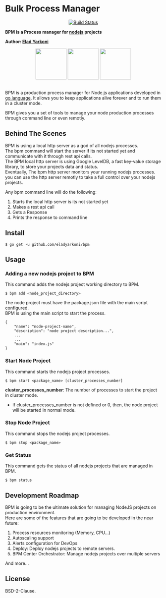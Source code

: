 # Bulk Process Manager

<div align="center">
    <a href="https://travis-ci.org/Unitech/pm2">
        <img src="https://travis-ci.org/eladyarkoni/bpm.svg?branch=master" alt="Build Status"/>
    </a>
</div>

**BPM is a Process manager for [nodejs](http://nodejs.org) projects**

**Author: [Elad Yarkoni](http://eladyarkoni.com)**

<div style="text-align: center;">
    <img src="https://nodejs.org/static/images/logos/nodejs-new-pantone-black.png" height="100">
    <img src="https://gquintana.github.io//images/logos/golang.png" height="100">
    <img src="https://roma-kvs.org/images/benchmark/leveldb-logo.png" height="100">
</div>
<br/>

BPM is a production process manager for Node.js applications developed in [go language](http://golang.org).
It allows you to keep applications alive forever and to run them in a cluster mode.

BPM gives you a set of tools to manage your node production processes through command line or even remotly.

## Behind The Scenes
BPM is using a local http server as a god of all nodejs processes.  
The bpm command will start the server if its not started yet and communicate with it through rest api calls.  
The BPM local http server is using Google LevelDB, a fast key-value storage library, to store your projects data and status.  
Eventually, The bpm http server monitors your running nodejs processes. you can use the http server remotly to take a full control over your nodejs projects.  

Any bpm command line will do the following:
1. Starts the local http server is its not started yet
2. Makes a rest api call
3. Gets a Response
4. Prints the response to command line

## Install
```
$ go get -u github.com/eladyarkoni/bpm
```

## Usage
### Adding a new nodejs project to BPM
This command adds the nodejs project working directory to BPM.  
```
$ bpm add <node_project_directory>
```

The node project must have the package.json file with the main script configured.  
BPM is using the main script to start the process.  

```
{
    "name": "node-project-name",
    "description": "node project description...",
    ...
    ...
    "main": "index.js"
}
```

### Start Node Project
This command starts the nodejs project processes. 
```
$ bpm start <package_name> [cluster_processes_number]
```

**cluster_processes_number**: The number of processes to start the project in cluster mode.  
  
* If cluster_processes_number is not defined or 0, then, the node project will be started in normal mode.  

### Stop Node Project
This command stops the nodejs project processes. 
```
$ bpm stop <package_name>
```

### Get Status
This command gets the status of all nodejs projects that are managed in BPM.
```
$ bpm status
```

## Development Roadmap
BPM is going to be the ultimate solution for managing NodeJS projects on production environment.  
Here are some of the features that are going to be developed in the near future:
1. Process resources monitoring (Memory, CPU...)
2. Autoscaling support
3. Alerts configuration for DevOps
4. Deploy: Deploy nodejs projects to remote servers.
5. BPM Center Orchestrator: Manage nodejs projects over multiple servers
 
And more...

## License
BSD-2-Clause.


